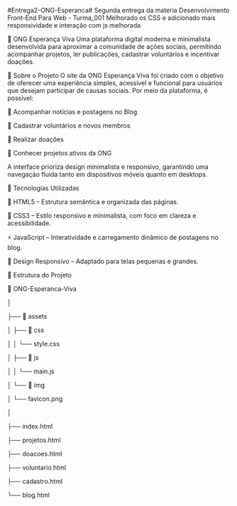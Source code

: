 #Entrega2-ONG-Esperanca#
Segunda entrega da materia Desenvolvimento Front-End Para Web - Turma_001
Melhorado os CSS e adicionado mais responsividade e interação com js melhorada 

🌿 ONG Esperança Viva
Uma plataforma digital moderna e minimalista desenvolvida para aproximar a comunidade de ações sociais, permitindo acompanhar projetos, ler publicações, cadastrar voluntários e incentivar doações.

📌 Sobre o Projeto
O site da ONG Esperança Viva foi criado com o objetivo de oferecer uma experiência simples, acessível e funcional para usuários que desejam participar de causas sociais.
Por meio da plataforma, é possível:

📖 Acompanhar notícias e postagens no Blog

💬 Cadastrar voluntários e novos membros

💝 Realizar doações

📢 Conhecer projetos ativos da ONG

A interface prioriza design minimalista e responsivo, garantindo uma navegação fluida tanto em dispositivos móveis quanto em desktops.

🧰 Tecnologias Utilizadas

🧭 HTML5 – Estrutura semântica e organizada das páginas.

🎨 CSS3 – Estilo responsivo e minimalista, com foco em clareza e acessibilidade.

⚡ JavaScript – Interatividade e carregamento dinâmico de postagens no blog.

📱 Design Responsivo – Adaptado para telas pequenas e grandes.

📂 Estrutura do Projeto

📁 ONG-Esperanca-Viva

│

├── 📁 assets

│ ├── 📁 css

│ │ └── style.css

│ ├── 📁 js

│ │ └── main.js

│ └── 📁 img

│ └── favicon.png

│

├── index.html

├── projetos.html

├── doacoes.html

├── voluntario.html

├── cadastro.html

└── blog.html
